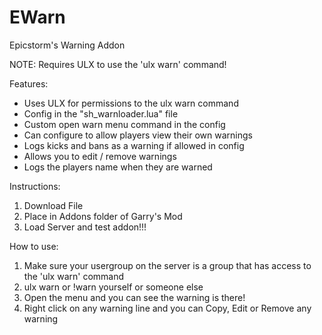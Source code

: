 # EWarn
Epicstorm's Warning Addon

NOTE: Requires ULX to use the 'ulx warn' command!

Features:
- Uses ULX for permissions to the ulx warn command
- Config in the "sh_warnloader.lua" file
- Custom open warn menu command in the config
- Can configure to allow players view their own warnings
- Logs kicks and bans as a warning if allowed in config
- Allows you to edit / remove warnings
- Logs the players name when they are warned


Instructions:

1) Download File
2) Place in Addons folder of Garry's Mod
3) Load Server and test addon!!!


How to use:

1) Make sure your usergroup on the server is a group that has access to the 'ulx warn' command
2) ulx warn or !warn yourself or someone else
3) Open the menu and you can see the warning is there!
4) Right click on any warning line and you can Copy, Edit or Remove any warning
